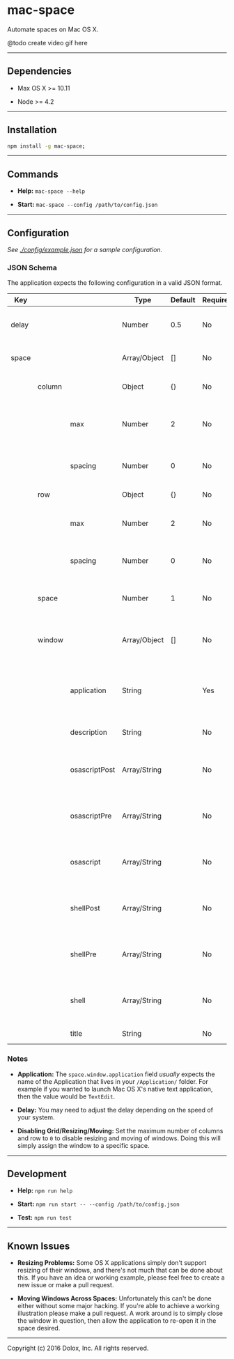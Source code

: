 # mac-space

Automate spaces on Mac OS X.

@todo create video gif here

---

## Dependencies

- Max OS X >= 10.11

- Node >= 4.2

---

## Installation

```bash
npm install -g mac-space;
```

---

## Commands

- **Help:** `mac-space --help`

- **Start:** `mac-space --config /path/to/config.json`

---

## Configuration

*See [./config/example.json](./config/example.json) for a sample configuration.*

### JSON Schema

The application expects the following configuration in a valid JSON format.

| Key   |        |               | Type         | Default | Required | Description                                                |
|-------|--------|---------------|--------------|---------|----------|------------------------------------------------------------|
| delay |        |               | Number       | 0.5     | No       | The delay between launching windows.                       |
| space |        |               | Array/Object | []      | No       | The configuration for the space.                           |
|       | column |               | Object       | {}      | No       | The grid columns configuration.                            |
|       |        | max           | Number       | 2       | No       | The maximum number of columns to allow.                    |
|       |        | spacing       | Number       | 0       | No       | The number of pixels to space the columns with.            |
|       | row    |               | Object       | {}      | No       | The grid rows configuration.                               |
|       |        | max           | Number       | 2       | No       | The maximum number of rows to allow.                       |
|       |        | spacing       | Number       | 0       | No       | The number of pixels to space the rows with.               |
|       | space  |               | Number       | 1       | No       | The Mac OS X space to assign the windows to.               |
|       | window |               | Array/Object | []      | No       | The configuration for each of the windows for the space.   |
|       |        | application   | String       |         | Yes      | The name of the application recognizable by AppleScript.   |
|       |        | description   | String       |         | No       | A description for the window.                              |
|       |        | osascriptPost | Array/String |         | No       | Invoke OSA commands after the window has launched.         |
|       |        | osascriptPre  | Array/String |         | No       | Invoke OSA commands before the window has launched.        |
|       |        | osascript     | Array/String |         | No       | Invoke OSA commands to assist with launching the window.   |
|       |        | shellPost     | Array/String |         | No       | Invoke shell commands after the window has launched.       |
|       |        | shellPre      | Array/String |         | No       | Invoke shell commands before the window has launched.      |
|       |        | shell         | Array/String |         | No       | Invoke shell commands to assist with launching the window. |
|       |        | title         | String       |         | No       | The title for the window.                                  |

### Notes

- **Application:** The `space.window.application` field *usually* expects the name of the Application that lives in your `/Application/` folder. For example if you wanted to launch Mac OS X's native text application, then the value would be `TextEdit`.

- **Delay:** You may need to adjust the delay depending on the speed of your system.

- **Disabling Grid/Resizing/Moving:** Set the maximum number of columns and row to `0` to disable resizing and moving of windows. Doing this will simply assign the window to a specific space.

---

## Development

- **Help:** `npm run help`

- **Start:** `npm run start -- --config /path/to/config.json`

- **Test:** `npm run test`

---

## Known Issues

- **Resizing Problems:** Some OS X applications simply don't support resizing of their windows, and there's not much that can be done about this. If you have an idea or working example, please feel free to create a new issue or make a pull request.

- **Moving Windows Across Spaces:** Unfortunately this can't be done either without some major hacking. If you're able to achieve a working illustration please make a pull request. A work around is to simply close the window in question, then allow the application to re-open it in the space desired.

---

Copyright (c) 2016 Dolox, Inc. All rights reserved.
